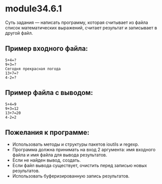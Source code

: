 # module34.6.1

Суть задания — написать программу, которая считывает из файла список математических выражений, считает результат и записывает в другой файл.

## Пример входного файла:
```
5+4=?
9+3=?
Сегодня прекрасная погода
13+7=?
4-2=?
```

## Пример файла с выводом:
```
5+4=9
9+3=12
13+7=20
4-2=2
```

## Пожелания к программе:

- Использовать методы и структуры пакетов ioutils и regexp.
- Программа должна принимать на вход 2 аргумента: имя входного файла и имя файла для вывода результатов.
- Если не найден вывод, создать.
- Если файл вывода существует, очистить перед записью новых результатов.
- Использовать буферизированную запись результатов.


